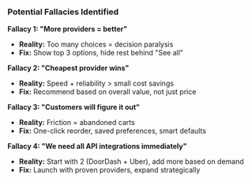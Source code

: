 ### Potential Fallacies Identified

**Fallacy 1: "More providers = better"**
- **Reality:** Too many choices = decision paralysis
- **Fix:** Show top 3 options, hide rest behind "See all"

**Fallacy 2: "Cheapest provider wins"**
- **Reality:** Speed + reliability > small cost savings
- **Fix:** Recommend based on overall value, not just price

**Fallacy 3: "Customers will figure it out"**
- **Reality:** Friction = abandoned carts
- **Fix:** One-click reorder, saved preferences, smart defaults

**Fallacy 4: "We need all API integrations immediately"**
- **Reality:** Start with 2 (DoorDash + Uber), add more based on demand
- **Fix:** Launch with proven providers, expand strategically
